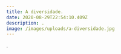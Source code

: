 ```yaml
---
title: A diversidade.
date: 2020-08-29T22:54:10.409Z
description: .
image: /images/uploads/a-diversidade.jpg
---
```

.